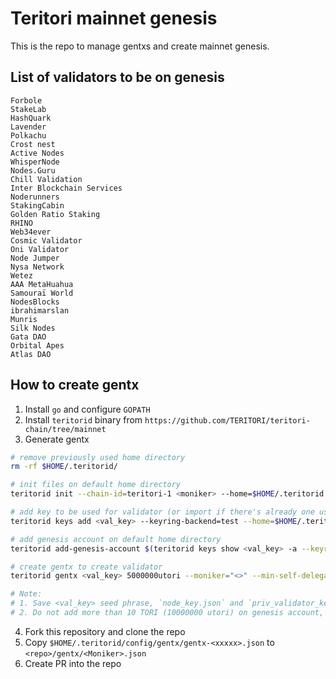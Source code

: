 # Teritori mainnet genesis

This is the repo to manage gentxs and create mainnet genesis.

## List of validators to be on genesis

```
Forbole
StakeLab
HashQuark
Lavender
Polkachu
Crost nest
Active Nodes
WhisperNode
Nodes.Guru
Chill Validation
Inter Blockchain Services
Noderunners
StakingCabin
Golden Ratio Staking
RHINO
Web34ever
Cosmic Validator
Oni Validator
Node Jumper
Nysa Network
Wetez
AAA MetaHuahua
Samouraï World
NodesBlocks
ibrahimarslan
Munris
Silk Nodes
Gata DAO
Orbital Apes
Atlas DAO
```

## How to create gentx

1. Install `go` and configure `GOPATH`
2. Install `teritorid` binary from `https://github.com/TERITORI/teritori-chain/tree/mainnet`
3. Generate gentx

```sh
# remove previously used home directory
rm -rf $HOME/.teritorid/

# init files on default home directory
teritorid init --chain-id=teritori-1 <moniker> --home=$HOME/.teritorid

# add key to be used for validator (or import if there's already one using `--recover flag`)
teritorid keys add <val_key> --keyring-backend=test --home=$HOME/.teritorid

# add genesis account on default home directory
teritorid add-genesis-account $(teritorid keys show <val_key> -a --keyring-backend=test --home=$HOME/.teritorid) 10000000utori --home=$HOME/.teritorid

# create gentx to create validator
teritorid gentx <val_key> 5000000utori --moniker="<>" --min-self-delegation="1000000" --commission-max-change-rate="<>" --commission-max-rate="<>"  --commission-rate="<>" --website="<>" --identity="<>" --security-contact="<>" --details="<>" --keyring-backend=test --home=$HOME/.teritorid --chain-id=teritori-1

# Note:
# 1. Save <val_key> seed phrase, `node_key.json` and `priv_validator_key.json` to be used when running validator.
# 2. Do not add more than 10 TORI (10000000 utori) on genesis account, since at genesis 10 TORI is given to validators.
```

4. Fork this repository and clone the repo
5. Copy `$HOME/.teritorid/config/gentx/gentx-<xxxxx>.json` to `<repo>/gentx/<Moniker>.json`
6. Create PR into the repo
